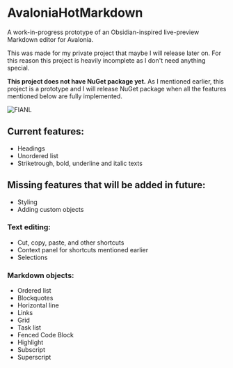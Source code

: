 # AvaloniaHotMarkdown

A work-in-progress prototype of an Obsidian-inspired live-preview Markdown editor for Avalonia.

This was made for my private project that maybe I will release later on. For this reason this project is heavily incomplete as I don't need anything special.

**This project does not have NuGet package yet.** As I mentioned earlier, this project is a prototype and I will release NuGet package when all the features mentioned below are fully implemented.

![FIANL](https://github.com/user-attachments/assets/7732a4f6-86f7-48f6-8eb2-a4b88a04fdf2)

## Current features:
- Headings
- Unordered list
- Striketrough, bold, underline and italic texts

## Missing features that will be added in future:
- Styling
- Adding custom objects

### Text editing:
- Cut, copy, paste, and other shortcuts
- Context panel for shortcuts mentioned earlier
- Selections
### Markdown objects:
- Ordered list
- Blockquotes
- Horizontal line
- Links
- Grid
- Task list
- Fenced Code Block
- Highlight
- Subscript
- Superscript

